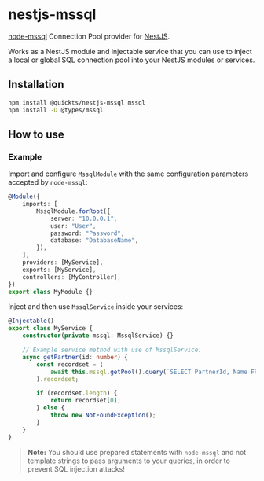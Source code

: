 # nestjs-mssql

[node-mssql](https://github.com/tediousjs/node-mssql) Connection Pool provider for [NestJS](https://nestjs.com).

Works as a NestJS module and injectable service that you can use to inject a local or global SQL connection pool into your NestJS modules or services.

## Installation

```sh
npm install @quickts/nestjs-mssql mssql
npm install -D @types/mssql
```

## How to use

### Example

Import and configure `MssqlModule` with the same configuration parameters accepted by `node-mssql`:

```ts
@Module({
    imports: [
        MssqlModule.forRoot({
            server: "10.0.0.1",
            user: "User",
            password: "Password",
            database: "DatabaseName",
        }),
    ],
    providers: [MyService],
    exports: [MyService],
    controllers: [MyController],
})
export class MyModule {}
```

Inject and then use `MssqlService` inside your services:

```ts
@Injectable()
export class MyService {
    constructor(private mssql: MssqlService) {}

    // Example service method with use of MssqlService:
    async getPartner(id: number) {
        const recordset = (
            await this.mssql.getPool().query(`SELECT PartnerId, Name FROM dbo.Partner WHERE PartnerId = '${id}' ORDER BY PartnerId;`)
        ).recordset;

        if (recordset.length) {
            return recordset[0];
        } else {
            throw new NotFoundException();
        }
    }
}
```

> **Note:** You should use prepared statements with `node-mssql` and not template strings to pass arguments to your queries, in order to prevent SQL injection attacks!
